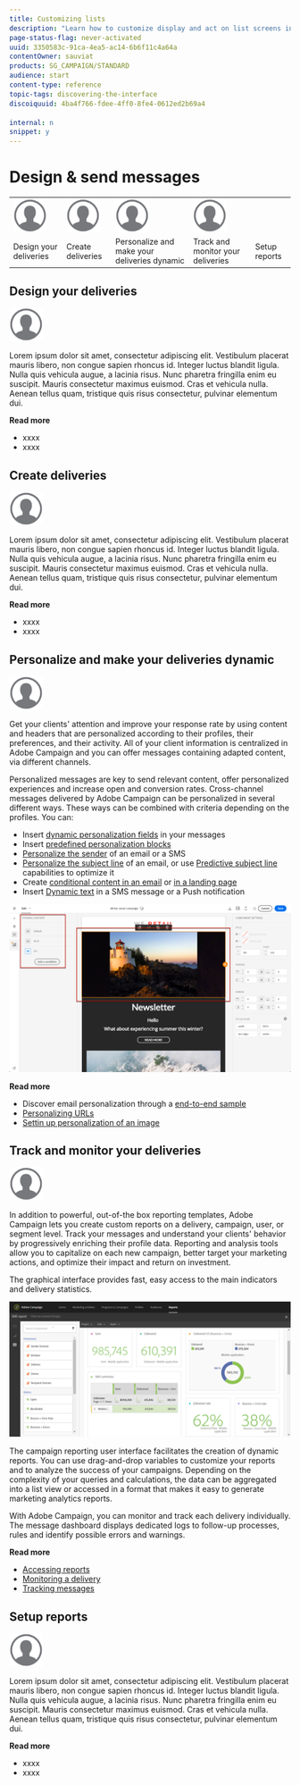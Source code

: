 ```yaml
---
title: Customizing lists
description: "Learn how to customize display and act on list screens in Adobe Campaign Standard:sorting, filtering, deleting or duplicating elements. Lists screens display elements of one or several given resources."
page-status-flag: never-activated
uuid: 3350583c-91ca-4ea5-ac14-6b6f11c4a64a
contentOwner: sauviat
products: SG_CAMPAIGN/STANDARD
audience: start
content-type: reference
topic-tags: discovering-the-interface
discoiquuid: 4ba4f766-fdee-4ff0-8fe4-0612ed2b69a4

internal: n
snippet: y
---
```


# Design & send messages

<table>
<tr>
    <td valign="top">
        <a href="../../start/using/work-with-audiences.md"><img width="60px" alt="conditions" src="assets/icon_profile.svg"/></a>
    </td>
    <td valign="top">
        <a href="../../api/using/creating-a-service.md"><img width="60px" alt="conditions" src="assets/icon_profile.svg"/></a>
    </td>
    <td valign="top">
        <a href="../../api/using/interacting-with-custom-resources.md"><img width="60px" alt="conditions" src="assets/icon_profile.svg"/></a>
    </td>
    <td valign="top">
        <a href="../../api/using/interacting-with-marketing-history.md"><img width="60px" alt="conditions" src="assets/icon_profile.svg"/></a>
    </td>
</tr>
<tr>
<td>Design your deliveries</td>
<td>Create deliveries</td>
<td>Personalize and make your deliveries dynamic</td>
<td>Track and monitor your deliveries</td>
<td>Setup reports</td>
</tr>
</table>

## Design your deliveries

<img width="60px" alt="conditions" src="assets/icon_profile.svg"/>

Lorem ipsum dolor sit amet, consectetur adipiscing elit. Vestibulum placerat mauris libero, non congue sapien rhoncus id. Integer luctus blandit ligula. Nulla quis vehicula augue, a lacinia risus. Nunc pharetra fringilla enim eu suscipit. Mauris consectetur maximus euismod. Cras et vehicula nulla. Aenean tellus quam, tristique quis risus consectetur, pulvinar elementum dui.

**Read more**

* xxxx
* xxxx

## Create deliveries

<img width="60px" alt="conditions" src="assets/icon_profile.svg"/>

Lorem ipsum dolor sit amet, consectetur adipiscing elit. Vestibulum placerat mauris libero, non congue sapien rhoncus id. Integer luctus blandit ligula. Nulla quis vehicula augue, a lacinia risus. Nunc pharetra fringilla enim eu suscipit. Mauris consectetur maximus euismod. Cras et vehicula nulla. Aenean tellus quam, tristique quis risus consectetur, pulvinar elementum dui.

**Read more**

* xxxx
* xxxx

## Personalize and make your deliveries dynamic

<img width="60px" alt="conditions" src="assets/icon_profile.svg"/>

Get your clients' attention and improve your response rate by using content and headers that are personalized according to their profiles, their preferences, and their activity. All of your client information is centralized in Adobe Campaign and you can offer messages containing adapted content, via different channels.

Personalized messages are key to send relevant content, offer personalized experiences and increase open and conversion rates. Cross-channel messages delivered by Adobe Campaign can be personalized in several different ways. These ways can be combined with criteria depending on the profiles. You can:

* Insert [dynamic personalization fields](../../designing/using/personalization.md#inserting-a-personalization-field) in your messages
* Insert [predefined personalization blocks](../../designing/using/personalization.md#adding-a-content-block)
* [Personalize the sender](../../designing/using/subject-line.md) of an email or a SMS
* [Personalize the subject line](../../designing/using/subject-line.md) of an email, or use [Predictive subject line](../../designing/using/subject-line.md#predictive-subject-line) capabilities to optimize it
* Create [conditional content in an email](../../designing/using/personalization.md#defining-dynamic-content-in-an-email) or [in a landing page](../../channels/using/designing-a-landing-page.md#defining-dynamic-content-in-a-landing-page)
* Insert [Dynamic text](../../channels/using/defining-dynamic-text.md) in a SMS message or a Push notification

![](assets/delivery_content_43.png)

**Read more**

* Discover email personalization through a [end-to-end sample](../../designing/using/personalization.md#example-email-personalization)
* [Personalizing URLs](../../designing/using/personalization.md#personalizing-urls)
* [Settin up personalization of an image](../../designing/using/personalization.md#personalizing-an-image-source)

## Track and monitor your deliveries

<img width="60px" alt="conditions" src="assets/icon_profile.svg"/>

In addition to powerful, out-of-the box reporting templates, Adobe Campaign lets you create custom reports on a delivery, campaign, user, or segment level. Track your messages and understand your clients' behavior by progressively enriching their profile data. Reporting and analysis tools allow you to capitalize on each new campaign, better target your marketing actions, and optimize their impact and return on investment.

The graphical interface provides fast, easy access to the main indicators and delivery statistics.

![](assets/dynamic_report_intro.png)

The campaign reporting user interface facilitates the creation of dynamic reports. You can use drag-and-drop variables to customize your reports and to analyze the success of your campaigns. Depending on the complexity of your queries and calculations, the data can be aggregated into a list view or accessed in a format that makes it easy to generate marketing analytics reports.

With Adobe Campaign, you can monitor and track each delivery individually. The message dashboard displays dedicated logs to follow-up processes, rules and identify possible errors and warnings.


**Read more**

* [Accessing reports](../../reporting/using/about-dynamic-reports.md)
* [Monitoring a delivery](../../sending/using/monitoring-a-delivery.md)
* [Tracking messages](../../sending/using/tracking-messages.md)

## Setup reports

<img width="60px" alt="conditions" src="assets/icon_profile.svg"/>

Lorem ipsum dolor sit amet, consectetur adipiscing elit. Vestibulum placerat mauris libero, non congue sapien rhoncus id. Integer luctus blandit ligula. Nulla quis vehicula augue, a lacinia risus. Nunc pharetra fringilla enim eu suscipit. Mauris consectetur maximus euismod. Cras et vehicula nulla. Aenean tellus quam, tristique quis risus consectetur, pulvinar elementum dui.

**Read more**

* xxxx
* xxxx
